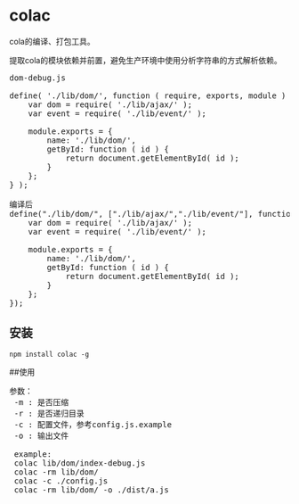 # colac
cola的编译、打包工具。

提取cola的模块依赖并前置，避免生产环境中使用分析字符串的方式解析依赖。

<pre>
dom-debug.js

define( './lib/dom/', function ( require, exports, module ) {
    var dom = require( './lib/ajax/' );
    var event = require( './lib/event/' );

    module.exports = {
        name: './lib/dom/',
        getById: function ( id ) {
            return document.getElementById( id );
        }
    };
} );

编译后
define("./lib/dom/", ["./lib/ajax/","./lib/event/"], function ( require, exports, module ) {
    var dom = require( './lib/ajax/' );
    var event = require( './lib/event/' );

    module.exports = {
        name: './lib/dom/',
        getById: function ( id ) {
            return document.getElementById( id );
        }
    };
});
</pre>

## 安装
<code>npm install colac -g</code>

##使用
<pre>
参数：
 -m : 是否压缩
 -r : 是否递归目录
 -c : 配置文件，参考config.js.example
 -o : 输出文件
 
 example:
 colac lib/dom/index-debug.js
 colac -rm lib/dom/
 colac -c ./config.js
 colac -rm lib/dom/ -o ./dist/a.js
</pre>
